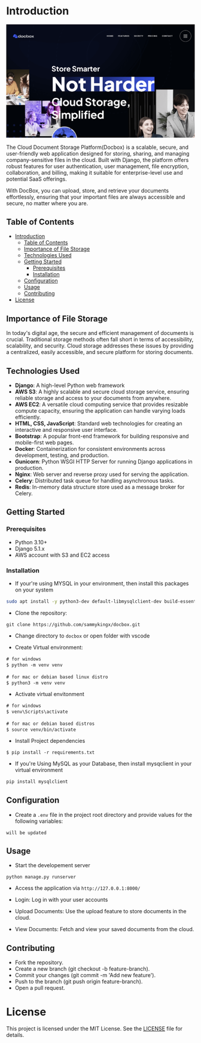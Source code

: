 # Introduction
![Docbox Image](docs/docbox-hero-sctn.png)

The Cloud Document Storage Platform(Docbox) is a scalable, secure, and user-friendly web application designed for storing, sharing, and managing company-sensitive files in the cloud. Built with Django, the platform offers robust features for user authentication, user management, file encryption, collaboration, and billing, making it suitable for enterprise-level use and potential SaaS offerings.

With DocBox, you can upload, store, and retrieve your documents effortlessly, ensuring that your important files are always accessible and secure, no matter where you are.
## Table of Contents
- [Introduction](#introduction)
  - [Table of Contents](#table-of-contents)
  - [Importance of File Storage](#importance-of-file-storage)
  - [Technologies Used](#technologies-used)
  - [Getting Started](#getting-started)
    - [Prerequisites](#prerequisites)
    - [Installation](#installation)
  - [Configuration](#configuration)
  - [Usage](#usage)
  - [Contributing](#contributing)
- [License](#license)


## Importance of File Storage
In today's digital age, the secure and efficient management of documents is crucial. Traditional storage methods often fall short in terms of accessibility, scalability, and security. Cloud storage addresses these issues by providing a centralized, easily accessible, and secure platform for storing documents.

## Technologies Used
- **Django**: A high-level Python web framework
- **AWS S3**: A highly scalable and secure cloud storage service, ensuring reliable storage and access to your documents from anywhere.
- **AWS EC2**: A versatile cloud computing service that provides resizable compute capacity, ensuring the application can handle varying loads efficiently.
- **HTML, CSS, JavaScript**: Standard web technologies for creating an interactive and responsive user interface.
- **Bootstrap**: A popular front-end framework for building responsive and mobile-first web pages.
- **Docker**: Containerization for consistent environments across development, testing, and production.
- **Gunicorn**: Python WSGI HTTP Server for running Django applications in production.
- **Nginx**: Web server and reverse proxy used for serving the application.
- **Celery**: Distributed task queue for handling asynchronous tasks.
- **Redis**: In-memory data structure store used as a message broker for Celery.

## Getting Started
### Prerequisites
- Python 3.10+
- Django 5.1.x
- AWS account with S3 and EC2 access

### Installation
- If your're using MYSQL in your environment, then install this packages on your system
```bash
sudo apt install -y python3-dev default-libmysqlclient-dev build-essential pkg-config libmysqlclient-dev
```
- Clone the repository:
```
git clone https://github.com/sammykingx/docbox.git
```

- Change directory to `docbox` or open folder with vscode

- Create Virtual environment:
```
# for windows
$ python -m venv venv

# for mac or debian based linux distro
$ python3 -m venv venv
```

- Activate virtual envitonment
```
# for windows
$ venv\Scripts\activate

# for mac or debian based distros
$ source venv/bin/activate
```

- Install Project dependencies
```
$ pip install -r requirements.txt
```
- If you're Using MySQL as your Database, then install mysqclient in your virtual environment
```zsh
pip install mysqlclient
```


## Configuration
- Create a `.env` file in the project root directory and provide values for the following variables:
```
will be updated
```

## Usage
- Start the developement server
```
python manage.py runserver
```

- Access the application via `http://127.0.0.1:8000/`

- Login:
Log in with your user accounts

- Upload Documents:
Use the upload feature to store documents in the cloud.

- View Documents:
Fetch and view your saved documents from the cloud.

## Contributing
- Fork the repository.
- Create a new branch (git checkout -b feature-branch).
- Commit your changes (git commit -m 'Add new feature').
- Push to the branch (git push origin feature-branch).
- Open a pull request.

# License
This project is licensed under the MIT License. See the [LICENSE](./LICENSE) file for details.